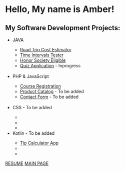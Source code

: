 

<h1>Hello, My name is Amber!</h1> 

<h2>My Software Development Projects:</h2>
<ul>
  <li>JAVA</li>
  <ul>
    <li><a href="https://amberkrodriguez.github.io/RoadTripCostEstimator/">Road Trip Cost Estimator</a> </li>
    <li><a href="https://amberkrodriguez.github.io/TimeIntervalCheck/">Time Intervals Tester</a></li>
    <li><a href="https://github.com/AmberKRodriguez/HonorSocietyEligible">Honor Society Eligible</a></li>
    <li><a href="">Quiz Application</a> - Inprogress</li> 
  </ul>
  <br>
  <li>PHP & JavaScript</li>
  <ul>
    <li><a href="https://amberkrodriguez.github.io/CourseRegistration/">Course Registration</a></li>
    <li><a href="">Product Catalog</a> - To be added</li>
    <li><a href="">Contact Form</a> - To be added</li>
  </ul>
  <br>
  <li>CSS - To be added</li>
  <ul>
    <li><a href=""></a> </li>
    <li><a href=""></a></li>
    <li><a href=""></a></li>
  </ul>
  <li>Kotlin - To be added</li>
  <ul>
    <li><a href="https://amberkrodriguez.github.io/Tip-Calculator-App/">Tip Calculator App</a></li>
    <li><a href=""></a></li>
    <li><a href=""></a></li>
  </ul>
</ul>


<a href="https://amberkrodriguez.github.io/ResumePage/">RESUME</a>
<a href="https://github.com/AmberKRodriguez">MAIN PAGE</a>
